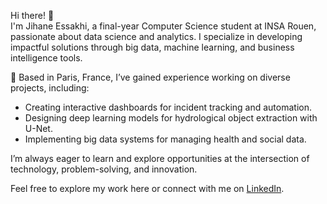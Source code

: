 Hi there! 👋  
I'm Jihane Essakhi, a final-year Computer Science student at INSA Rouen, passionate about data science and analytics. I specialize in developing impactful solutions through big data, machine learning, and business intelligence tools.  

📍 Based in Paris, France, I’ve gained experience working on diverse projects, including:  
- Creating interactive dashboards for incident tracking and automation.  
- Designing deep learning models for hydrological object extraction with U-Net.  
- Implementing big data systems for managing health and social data.  

I’m always eager to learn and explore opportunities at the intersection of technology, problem-solving, and innovation.  

Feel free to explore my work here or connect with me on [LinkedIn](https://www.linkedin.com/in/jihane-essakhi-3aba351bb/).  
